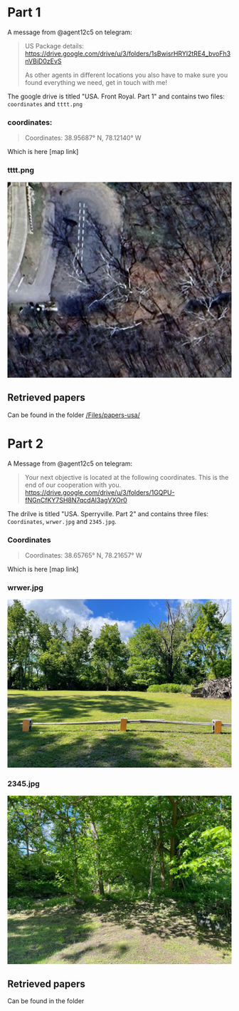 # Part 1
A message from @agent12c5 on telegram:
> US Package details:<br>
> https://drive.google.com/drive/u/3/folders/1sBwisrHRYI2tRE4_bvoFh3nVBiD0zEvS
> 
> As other agents in different locations you also have to make sure you found everything we need, get in touch with me!

The google drive is titled "USA. Front Royal. Part 1" and contains two files: `coordinates` and `tttt.png`

### coordinates:
> Coordinates: 38.95687° N, 78.12140° W

Which is here [map link]

### tttt.png
![aerial photo of a parking lot](/Files/tttt.png)

## Retrieved papers
Can be found in the folder [/Files/papers-usa/](/Files/papers-usa/)

# Part 2
A Message from @agent12c5 on telegram:
> Your next objective is located at the following coordinates. This is the end of our cooperation with you.
> https://drive.google.com/drive/u/3/folders/1GQPU-fNGnCfKY7SH8N7qcdAl3agVXOr0

The drilve is titled "USA. Sperryville. Part 2" and contains three files: `Coordinates`, `wrwer.jpg` and `2345.jpg`.

### Coordinates
> Coordinates: 38.65765° N, 78.21657° W

Which is here [map link]

### wrwer.jpg
![photo of a park](/Files/wrwer.jpg)
### 2345.jpg
![photo of the hiding spot](/Files/2345.jpg)

## Retrieved papers
Can be found in the folder



